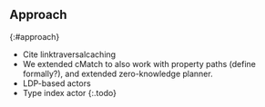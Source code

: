 ## Approach
{:#approach}

- Cite linktraversalcaching
- We extended cMatch to also work with property paths (define formally?), and extended zero-knowledge planner.
- LDP-based actors
- Type index actor
{:.todo}
